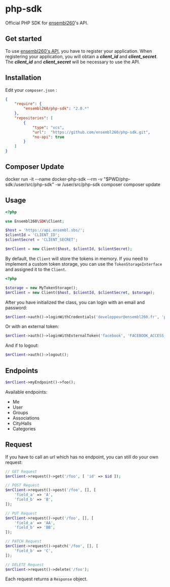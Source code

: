 # php-sdk

Official PHP SDK for [ensembl260](https://www.ensembl260.fr)'s API.

## Get started

To use [ensembl260's API](https://github.com/ensembl260/api), you have to register your application.
When registering your application, you will obtain a ***client_id*** and ***client_secret***.
The ***client_id*** and ***client_secret*** will be necessary to use the API.

## Installation

Edit your `composer.json` :

```json
{
    "require": {
        "ensembl260/php-sdk": "2.0.*"
    },
    "repositories": [
        {
            "type": "vcs",
            "url":  "https://github.com/ensembl260/php-sdk.git",
            "no-api": true
        }
    ]
}
```

## Composer Update

docker run -it --name docker-php-sdk --rm -v "$PWD/php-sdk:/user/src/php-sdk" -w /user/src/php-sdk composer composer update

## Usage

```php
<?php

use Ensembl260\SDK\Client;

$host = 'https://api.ensembl.sbs/';
$clientId = 'CLIENT_ID';
$clientSecret = 'CLIENT_SECRET';

$mrClient = new Client($host, $clientId, $clientSecret);
```

By default, the `Client` will store the tokens in memory.
If you need to implement a custom token storage, you can use the `TokenStorageInterface` and assigned it to the `Client`.

```php
<?php

$storage = new MyTokenStorage();
$mrClient = new Client($host, $clientId, $clientSecret, $storage);
```

After you have initialized the class, you can login with an email and password:

```php
$mrClient->auth()->loginWithCredentials('developpeur@ensembl260.fr', 'password');
```

Or with an external token:

```php
$mrClient->auth()->loginWithExternalToken('facebook', 'FACEBOOK_ACCESS_TOKEN');
```

And if to logout:

```php
$mrClient->auth()->logout();
```

## Endpoints

```php
$mrClient->myEndpoint()->foo();
```

Available endpoints:

- Me
- User
- Groups
- Associations
- CityHalls
- Categories

## Request

If you have to call an url which has no endpoint, you can still do your own request:

```php
// GET Request
$mrClient->request()->get('/foo', [ 'id' => $id ]);

// POST Request
$mrClient->request()->post('/foo', [], [
    'field_a' => 'A',
    'field_b' => 'B',
]);

// PUT Request
$mrClient->request()->put('/foo', [], [
    'field_a' => 'AA',
    'field_b' => 'BB',
]);

// PATCH Request
$mrClient->request()->patch('/foo', [], [
    'field_b' => 'C',
]);

// DELETE Request
$mrClient->request()->delete('/foo');
```

Each request returns a `Response` object.
